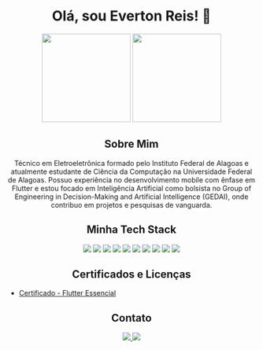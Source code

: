 <h1 align="center">Olá, sou Everton Reis! 👋</h1>

<p align="center">
  <img src="https://github-readme-stats.vercel.app/api?username=evertonreis1&show_icons=true&bg_color=030303&locale=pt-br&icon_color=00FFFF&title_color=FF2800&text_color=FFFFFF" height="180em">
  <img src="https://github-readme-stats.vercel.app/api/top-langs/?username=evertonreis1&layout=compact&bg_color=010101&locale=pt-br&text_color=FFFFFD&title_color=FCFCFC&card_width=450&langs_count=12" height="180em">
</p>

<h2 align="center">Sobre Mim</h2>

<p align="center">
  Técnico em Eletroeletrônica formado pelo Instituto Federal de Alagoas e atualmente estudante de Ciência da Computação na Universidade Federal de Alagoas. Possuo experiência no desenvolvimento mobile com ênfase em Flutter e estou focado em Inteligência Artificial como bolsista no Group of Engineering in Decision-Making and Artificial Intelligence (GEDAI), onde contribuo em projetos e pesquisas de vanguarda.
</p>

<h2 align="center">Minha Tech Stack</h2>

<p align="center">
  <img src="https://img.shields.io/badge/python-3670A0?style=flat-square&logo=python&logoColor=ffdd54">
  <img src="https://img.shields.io/badge/javascript-%23323330.svg?style=flat-square&logo=javascript&logoColor=%23F7DF1E">
  <img src="https://img.shields.io/badge/html5-%23E34F26.svg?style=flat-square&logo=html5&logoColor=white">
  <img src="https://img.shields.io/badge/css3-%231572B6.svg?style=flat-square&logo=css3&logoColor=white">
  <img src="https://img.shields.io/badge/java-%23ED8B00.svg?style=flat-square&logo=java&logoColor=white">
  <img src="https://img.shields.io/badge/jquery-%230769AD.svg?style=flat-square&logo=jquery&logoColor=white">
  <img src="https://img.shields.io/badge/flutter-%2302569B.svg?style=flat-square&logo=flutter&logoColor=white">
  <img src="https://img.shields.io/badge/dart-%230175C2.svg?style=flat-square&logo=dart&logoColor=white">
  <img src="https://img.shields.io/badge/firebase-%23FFCA28.svg?style=flat-square&logo=firebase&logoColor=black">
  <img src="https://img.shields.io/badge/mysql-%2300f.svg?style=flat-square&logo=mysql&logoColor=white">
</p>


<h2 align="center">Certificados e Licenças</h2>

- [Certificado - Flutter Essencial](https://www.udemy.com/certificate/UC-b219b415-08df-4543-8ee2-e47c9d1cf268/)

<h2 align="center">Contato</h2>

<p align="center">
  <a href="https://instagram.com/evertoqn" target="_blank">
    <img src="https://img.shields.io/badge/-Instagram-%23E4405F?style=for-the-badge&logo=instagram&logoColor=white" target="_blank">
  </a>
  <a href="mailto:itsevertonreis@gmail.com">
    <img src="https://img.shields.io/badge/-Gmail-%23333?style=for-the-badge&logo=gmail&logoColor=white">
  </a>
</p>
